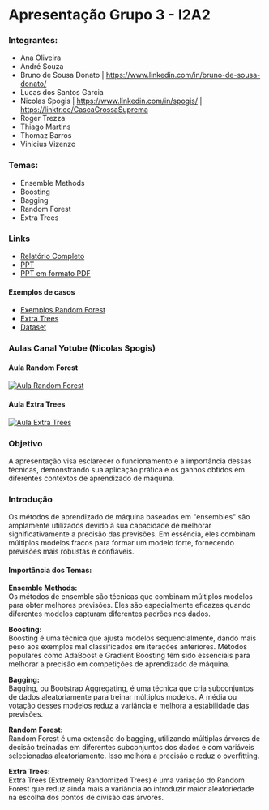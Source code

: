 # Apresentação Grupo 3 - I2A2

### Integrantes:
- Ana Oliveira 
- André Souza 
- Bruno de Sousa Donato | <https://www.linkedin.com/in/bruno-de-sousa-donato/>
- Lucas dos Santos Garcia 
- Nicolas Spogis | <https://www.linkedin.com/in/spogis/> | <https://linktr.ee/CascaGrossaSuprema>
- Roger Trezza 
- Thiago Martins 
- Thomaz Barros 
- Vinicius Vizenzo

### Temas:
- Ensemble Methods
- Boosting
- Bagging
- Random Forest
- Extra Trees

### Links
- [Relatório Completo](https://github.com/Spogis/I2A2/blob/master/Challenge%203/Relat%C3%B3rio%20Grupo%203.pdf)
- [PPT](https://github.com/Spogis/I2A2/blob/master/Challenge%203/PPT%20-%20Grupo%203.pptx)
- [PPT em formato PDF](https://github.com/Spogis/I2A2/blob/master/Challenge%203/PPT%20-%20Grupo%203.pdf)
#### Exemplos de casos
- [Exemplos Random Forest](https://github.com/Spogis/I2A2/blob/master/Challenge%203/Jupyter%20Notebooks/00%20-%20Random%20Forest%20Regression.ipynb)
- [Extra Trees](https://github.com/Spogis/I2A2/blob/master/Challenge%203/Jupyter%20Notebooks/01%20-%20Extremely%20Randomized%20Trees%20Regression.ipynb)
- [Dataset](https://github.com/Spogis/I2A2/blob/master/Challenge%203/Jupyter%20Notebooks/TabelaTACO.xlsx)


### Aulas Canal Yotube (Nicolas Spogis)
#### Aula Random Forest
[![Aula Random Forest](https://img.youtube.com/vi/v236RYHjt08/0.jpg)](https://youtu.be/v236RYHjt08)
#### Aula Extra Trees
[![Aula Extra Trees](https://img.youtube.com/vi/0pYxoQAdFe4/0.jpg)](https://youtu.be/0pYxoQAdFe4)



### Objetivo

A apresentação visa esclarecer o funcionamento e a importância dessas técnicas, demonstrando sua aplicação prática e os ganhos obtidos em diferentes contextos de aprendizado de máquina.

### Introdução

Os métodos de aprendizado de máquina baseados em "ensembles" são amplamente utilizados devido à sua capacidade de melhorar significativamente a precisão das previsões. Em essência, eles combinam múltiplos modelos fracos para formar um modelo forte, fornecendo previsões mais robustas e confiáveis.

#### Importância dos Temas:

**Ensemble Methods:**  
Os métodos de ensemble são técnicas que combinam múltiplos modelos para obter melhores previsões. Eles são especialmente eficazes quando diferentes modelos capturam diferentes padrões nos dados.

**Boosting:**  
Boosting é uma técnica que ajusta modelos sequencialmente, dando mais peso aos exemplos mal classificados em iterações anteriores. Métodos populares como AdaBoost e Gradient Boosting têm sido essenciais para melhorar a precisão em competições de aprendizado de máquina.

**Bagging:**  
Bagging, ou Bootstrap Aggregating, é uma técnica que cria subconjuntos de dados aleatoriamente para treinar múltiplos modelos. A média ou votação desses modelos reduz a variância e melhora a estabilidade das previsões. 

**Random Forest:**  
Random Forest é uma extensão do bagging, utilizando múltiplas árvores de decisão treinadas em diferentes subconjuntos dos dados e com variáveis selecionadas aleatoriamente. Isso melhora a precisão e reduz o overfitting.

**Extra Trees:**  
Extra Trees (Extremely Randomized Trees) é uma variação do Random Forest que reduz ainda mais a variância ao introduzir maior aleatoriedade na escolha dos pontos de divisão das árvores.

